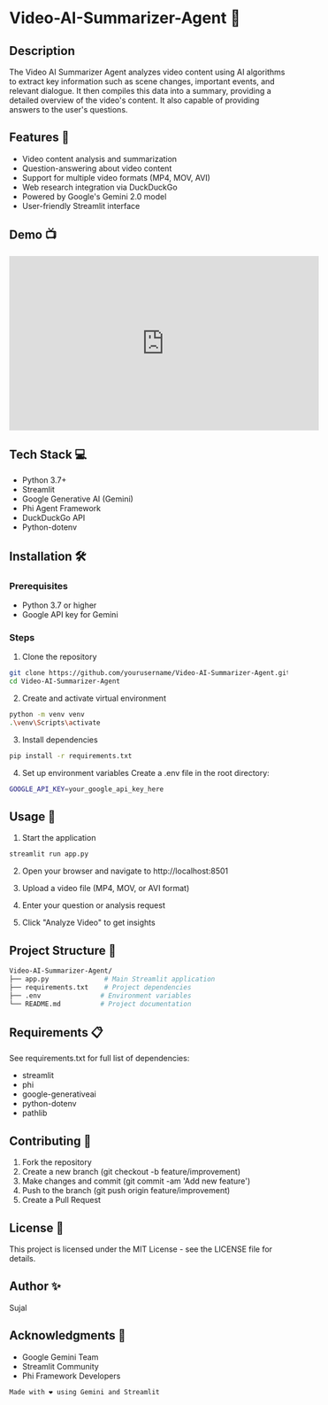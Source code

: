 # Video-AI-Summarizer-Agent 🎥

## Description
The Video AI Summarizer Agent analyzes video content using AI algorithms to extract key information such as scene changes, important events, and relevant dialogue. It then compiles this data into a summary, providing a detailed overview of the video's content. It also capable of providing answers to the user's questions.

## Features 🚀
- Video content analysis and summarization
- Question-answering about video content
- Support for multiple video formats (MP4, MOV, AVI)
- Web research integration via DuckDuckGo
- Powered by Google's Gemini 2.0 model
- User-friendly Streamlit interface

## Demo 📺
<iframe width="560" height="315" src="https://www.youtube.com/embed/EqFJbIXWviE" title="Project Demo" frameborder="0" allowfullscreen></iframe>

## Tech Stack 💻
- Python 3.7+
- Streamlit
- Google Generative AI (Gemini)
- Phi Agent Framework
- DuckDuckGo API
- Python-dotenv

## Installation 🛠️

### Prerequisites
- Python 3.7 or higher
- Google API key for Gemini

### Steps

1. Clone the repository
```bash
git clone https://github.com/yourusername/Video-AI-Summarizer-Agent.git
cd Video-AI-Summarizer-Agent
```

2. Create and activate virtual environment
```bash
python -m venv venv
.\venv\Scripts\activate
```

3. Install dependencies
```bash
pip install -r requirements.txt
```

4. Set up environment variables Create a .env file in the root directory:
```bash
GOOGLE_API_KEY=your_google_api_key_here
```

## Usage 📝

1. Start the application
```bash
streamlit run app.py
```

2. Open your browser and navigate to http://localhost:8501

3. Upload a video file (MP4, MOV, or AVI format)

4. Enter your question or analysis request

5. Click "Analyze Video" to get insights

## Project Structure 📁

```bash
Video-AI-Summarizer-Agent/
├── app.py              # Main Streamlit application
├── requirements.txt    # Project dependencies
├── .env               # Environment variables
└── README.md          # Project documentation
```

## Requirements 📋
See requirements.txt for full list of dependencies:

- streamlit
- phi
- google-generativeai
- python-dotenv
- pathlib

## Contributing 🤝
1. Fork the repository
2. Create a new branch (git checkout -b feature/improvement)
3. Make changes and commit (git commit -am 'Add new feature')
4. Push to the branch (git push origin feature/improvement)
5. Create a Pull Request

## License 📄
This project is licensed under the MIT License - see the LICENSE file for details.

## Author ✨
Sujal

## Acknowledgments 🙏
- Google Gemini Team
- Streamlit Community
- Phi Framework Developers


```Made with ❤️ using Gemini and Streamlit ```